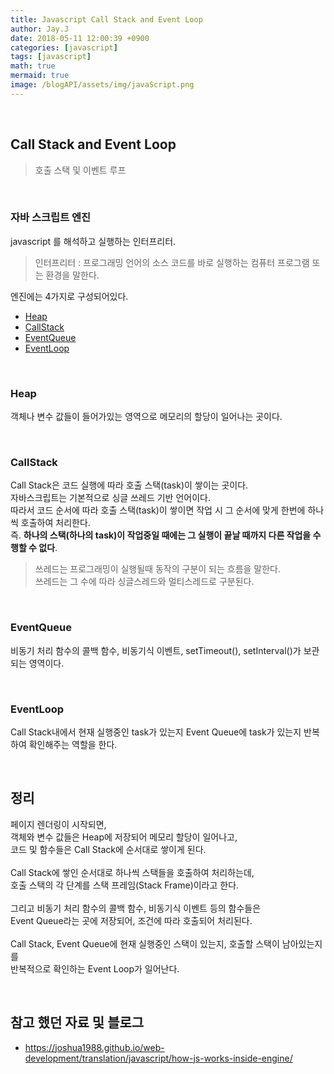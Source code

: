 ```yaml
---
title: Javascript Call Stack and Event Loop
author: Jay.J
date: 2018-05-11 12:00:39 +0900
categories: [javascript]
tags: [javascript]
math: true
mermaid: true
image: /blogAPI/assets/img/javaScript.png
---
```


<br>

## Call Stack and Event Loop
> 호출 스택 및 이벤트 루프

<br>

### 자바 스크립트 엔진
javascript 를 해석하고 실행하는 인터프리터.
> 인터프리터 : 프로그래밍 언어의 소스 코드를 바로 실행하는 컴퓨터 프로그램 또는 환경을 말한다.

엔진에는 4가지로 구성되어있다.
- [Heap](#heap)
- [CallStack](#callstack)
- [EventQueue](#eventqueue)
- [EventLoop](#eventloop)

<br>

### Heap
객체나 변수 값들이 들어가있는 영역으로 메모리의 할당이 일어나는 곳이다.

<br>

### CallStack

Call Stack은 코드 실행에 따라 호출 스택(task)이 쌓이는 곳이다.<br>
자바스크립트는 기본적으로 싱글 쓰레드 기반 언어이다.<br>
따라서 코드 순서에 따라 호출 스택(task)이 쌓이면 작업 시 그 순서에 맞게 한번에 하나씩 호출하여 처리한다.<br>
즉. <b>하나의 스택(하나의 task)이 작업중일 때에는 그 실행이 끝날 때까지 다른 작업을 수행할 수 없다</b>.<br>
> 쓰레드는 프로그래밍이 실행될때 동작의 구분이 되는 흐름을 말한다.<br>
> 쓰레드는 그 수에 따라 싱글스레드와 멀티스레드로 구분된다.

<br>

### EventQueue
비동기 처리 함수의 콜백 함수, 비동기식 이벤트, setTimeout(), setInterval()가 보관되는 영역이다.

<br>

### EventLoop
Call Stack내에서 현재 실행중인 task가 있는지 Event Queue에 task가 있는지 반복하여 확인해주는 역할을 한다.

<br>

## 정리

페이지 렌더링이 시작되면,<br>
객체와 변수 값들은 Heap에 저장되어 메모리 할당이 일어나고,<br>
코드 및 함수들은 Call Stack에 순서대로 쌓이게 된다.<br>
<br>
Call Stack에 쌓인 순서대로 하나씩 스택들을 호출하여 처리하는데,<br>
호출 스택의 각 단계를 스택 프레임(Stack Frame)이라고 한다.<br>
<br>
그리고 비동기 처리 함수의 콜백 함수, 비동기식 이벤트 등의 함수들은<br>
Event Queue라는 곳에 저장되어, 조건에 따라 호출되어 처리된다.<br>
<br>
Call Stack, Event Queue에 현재 실행중인 스택이 있는지, 호출할 스택이 남아있는지를<br>
반복적으로 확인하는 Event Loop가 일어난다.

<br>

## 참고 했던 자료 및 블로그
- <a href="https://joshua1988.github.io/web-development/translation/javascript/how-js-works-inside-engine/" target="_blank">https://joshua1988.github.io/web-development/translation/javascript/how-js-works-inside-engine/</a>
